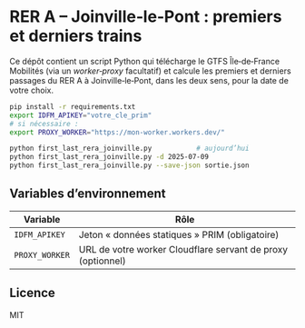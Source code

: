 
# RER A – Joinville‐le‐Pont : premiers et derniers trains

Ce dépôt contient un script Python qui télécharge le GTFS Île‑de‑France Mobilités
(via un *worker‑proxy* facultatif) et calcule les premiers et derniers passages
du RER A à Joinville‑le‑Pont, dans les deux sens, pour la date de votre choix.

```bash
pip install -r requirements.txt
export IDFM_APIKEY="votre_cle_prim"
# si nécessaire :
export PROXY_WORKER="https://mon-worker.workers.dev/"

python first_last_rera_joinville.py           # aujourd’hui
python first_last_rera_joinville.py -d 2025-07-09
python first_last_rera_joinville.py --save-json sortie.json
```

## Variables d’environnement

| Variable        | Rôle                                                             |
|-----------------|------------------------------------------------------------------|
| `IDFM_APIKEY`   | Jeton « données statiques » PRIM (obligatoire)                  |
| `PROXY_WORKER`  | URL de votre worker Cloudflare servant de proxy (optionnel)     |

## Licence

MIT
